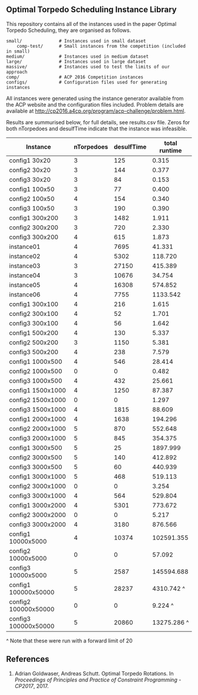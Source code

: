 ## Optimal Torpedo Scheduling Instance Library

This repository contains all of the instances used in the paper Optimal Torpedo Scheduling, they are organised as follows.

```
small/              # Instances used in small dataset
    comp-test/      # Small instances from the competition (included in small)
medium/             # Instances used in medium dataset
large/              # Instances used in large dataset
massive/            # Instances used to test the limits of our approach
comp/               # ACP 2016 Competition instances
configs/            # Configuration files used for generating instances
```

All instances were generated using the instance generator available from the ACP website and the configuration files included. Problem details are available at http://cp2016.a4cp.org/program/acp-challenge/problem.html.

Results are summurised below, for full details, see results.csv file. Zeros for both nTorpedoes and desulfTime indicate that the instance was infeasible.

|Instance|nTorpedoes|desulfTime|total runtime|
|---|---|---|---|
|config1 30x20|3|125|0.315|
|config2 30x20|3|144|0.377|
|config3 30x20|3|84|0.153|
|config1 100x50|3|77|0.400|
|config2 100x50|4|154|0.340|
|config3 100x50|3|190|0.390|
|config1 300x200|3|1482|1.911|
|config2 300x200|3|720|2.330|
|config3 300x200|4|615|1.873|
|instance01|4|7695|41.331|
|instance02|4|5302|118.720|
|instance03|3|27150|415.389|
|instance04|3|10676|34.754|
|instance05|4|16308|574.852|
|instance06|4|7755|1133.542|
|config1 300x100|4|216|1.615|
|config2 300x100|4|52|1.701|
|config3 300x100|4|56|1.642|
|config1 500x200|4|130|5.337|
|config2 500x200|3|1150|5.381|
|config3 500x200|4|238|7.579|
|config1 1000x500|4|546|28.414|
|config2 1000x500|0|0|0.482|
|config3 1000x500|4|432|25.661|
|config1 1500x1000|4|1250|87.387|
|config2 1500x1000|0|0|1.297|
|config3 1500x1000|4|1815|88.609|
|config1 2000x1000|4|1638|194.296|
|config2 2000x1000|5|870|552.648|
|config3 2000x1000|5|845|354.375|
|config1 3000x500|5|25|1897.999|
|config2 3000x500|5|140|412.892|
|config3 3000x500|5|60|440.939|
|config1 3000x1000|5|468|519.113|
|config2 3000x1000|0|0|3.254|
|config3 3000x1000|4|564|529.804|
|config1 3000x2000|4|5301|773.672|
|config2 3000x2000|0|0|5.217|
|config3 3000x2000|4|3180|876.566|
|config1 10000x5000|4|10374|102591.355|
|config2 10000x5000|0|0|57.092|
|config3 10000x5000|5|2587|145594.688|
|config1 100000x50000|5|28237|4310.742 ^|
|config2 100000x50000|0|0|9.224 ^|
|config3 100000x50000|5|20860|13275.286 ^|

^ Note that these were run with a forward limit of 20

## References

1. Adrian Goldwaser, Andreas Schutt. Optimal Torpedo Rotations. In *Proceedings of Principles and Practice of Constraint Programming - CP2017*, 2017.
